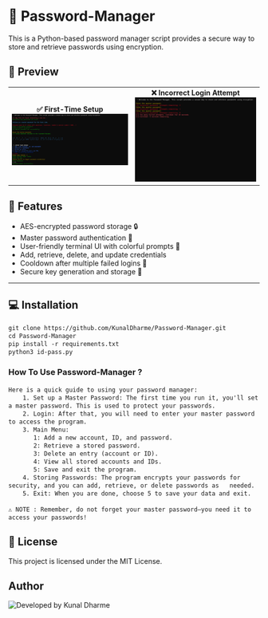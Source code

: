 #  🔐 Password-Manager
This is a Python-based password manager script provides a secure way to store and retrieve passwords using encryption.

## 📸 Preview

<table>
<tr>
<td align="center"><b>✅ First-Time Setup</b><br><img src="assets/setup_success.png" width="400"/></td>
<td align="center"><b>❌ Incorrect Login Attempt</b><br><img src="assets/incorrect_password.png" width="400"/></td>
</tr>
</table>

## 🚀 Features

- AES-encrypted password storage 🔒  
- Master password authentication 🧠  
- User-friendly terminal UI with colorful prompts 🎨  
- Add, retrieve, delete, and update credentials  
- Cooldown after multiple failed logins 🔁  
- Secure key generation and storage 🔑  

---

## 💻 Installation


```
git clone https://github.com/KunalDharme/Password-Manager.git 
cd Password-Manager
pip install -r requirements.txt
python3 id-pass.py
```
   
### How To Use Password-Manager ?

```
Here is a quick guide to using your password manager:
    1. Set up a Master Password: The first time you run it, you'll set a master password. This is used to protect your passwords.
    2. Login: After that, you will need to enter your master password to access the program.
    3. Main Menu:
       1: Add a new account, ID, and password.    
       2: Retrieve a stored password.
       3: Delete an entry (account or ID).
       4: View all stored accounts and IDs.
       5: Save and exit the program.
    4. Storing Passwords: The program encrypts your passwords for security, and you can add, retrieve, or delete passwords as   needed.
    5. Exit: When you are done, choose 5 to save your data and exit.

⚠️ NOTE : Remember, do not forget your master password—you need it to access your passwords!
```

## 📜 License
This project is licensed under the MIT License.

## Author
![Developed by Kunal Dharme](https://img.shields.io/badge/Developed%20by-Kunal%20Dharme-8e44ad?style=flat-square)
